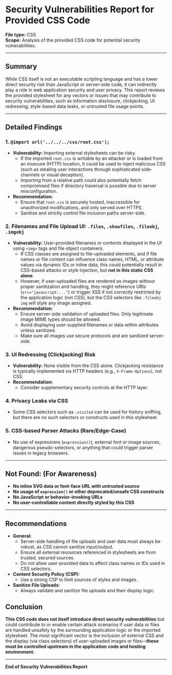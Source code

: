 # Security Vulnerabilities Report for Provided CSS Code

**File type:** CSS  
**Scope:** Analysis of the provided CSS code for potential security vulnerabilities.

---

## Summary

While CSS itself is not an executable scripting language and has a lower direct security risk than JavaScript or server-side code, it can indirectly play a role in web application security and user privacy. This report reviews the provided stylesheet for any vectors or issues that may contribute to security vulnerabilities, such as information disclosure, clickjacking, UI redressing, style-based data leaks, or untrusted file usage points.

---

## Detailed Findings

### 1. `@import url('../../../css/root.css');`

- **Vulnerability:** Importing external stylesheets can be risky.
  - If the imported `root.css` is writable by an attacker or is loaded from an insecure (HTTP) location, it could be used to inject malicious CSS (such as stealing user interactions through sophisticated side-channels or visual deception). 
  - Importing from a relative path could also potentially fetch compromised files if directory traversal is possible due to server misconfiguration.
- **Recommendation:**  
  - Ensure that `root.css` is securely hosted, inaccessible for unauthorized modifications, and only served over HTTPS.
  - Sanitize and strictly control file inclusion paths server-side.

### 2. Filenames and File Upload UI: `.files`, `.showfiles`, `.fileobj`, `.imgobj`

- **Vulnerability:** User-provided filenames or contents displayed in the UI using `<img>` tags and file object containers.
  - If CSS classes are assigned to file-uploaded elements, and if file names or file content can influence class names, HTML, or attribute values via dynamic IDs or inline data, this could potentially result in CSS-based attacks or style injection, but **not in this static CSS alone**.
  - However, if user-uploaded files are rendered as images without proper sanitization and handling, they might reference URIs (`src="javascript:..."`) or trigger XSS if not correctly restricted by the application logic (not CSS), but the CSS selectors like `.fileobj img` will style any image assigned.
- **Recommendation:**  
  - Ensure server-side validation of uploaded files. Only legitimate image MIME types should be allowed.
  - Avoid displaying user-supplied filenames or data within attributes unless sanitized.
  - Make sure all images use secure protocols and are sanitized server-side. 

### 3. UI Redressing (Clickjacking) Risk

- **Vulnerability:** None visible from the CSS alone. Clickjacking resistance is typically implemented via HTTP headers (e.g., `X-Frame-Options`), not CSS.
- **Recommendation:**  
  - Consider supplementary security controls at the HTTP layer.

### 4. Privacy Leaks via CSS

- Some CSS selectors such as `:visited` can be used for history sniffing, but there are no such selectors or constructs used in this stylesheet.

### 5. CSS-based Parser Attacks (Rare/Edge-Case)

- No use of expressions (`expression()`), external font or image sources, dangerous pseudo-selectors, or anything that could trigger parser issues in legacy browsers.

---

## Not Found: (For Awareness)

- **No inline SVG data or font-face URL with untrusted source**
- **No usage of `expression()` or other deprecated/unsafe CSS constructs**
- **No JavaScript or behavior-invoking URLs**
- **No user-controllable content directly styled by this CSS**

---

## Recommendations

- **General:**  
  - Server-side handling of file uploads and user data must always be robust, as CSS cannot sanitize input/output.
  - Ensure all external resources referenced in stylesheets are from trusted, secured sources.
  - Do not allow user-provided data to affect class names or IDs used in CSS selectors.
- **Content Security Policy (CSP):**
  - Use a strong CSP to limit sources of styles and images.
- **Sanitize File Uploads:**  
  - Always validate and sanitize file uploads and their display logic.

## Conclusion

**This CSS code does not itself introduce direct security vulnerabilities** but could contribute to or enable certain attack scenarios if user data or files are handled unsafely by the surrounding application logic or the imported stylesheet. The most significant vector is the inclusion of external CSS and the display (via class selectors) of user-uploaded images or files—**these must be controlled upstream in the application code and hosting environment.**

---

**End of Security Vulnerabilities Report**